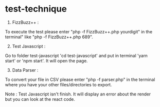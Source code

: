 # test-technique

1. FizzBuzz++ :

To execute the test please enter "php -f FizzBuzz++.php yourdigit" in the terminal" like "php -f FizzBuzz++.php 689".

2. Test Javascript :

Go to folder test-javascript 'cd test-javascript' and put in terminal 'yarn start' or 'npm start'. It will open the page.

3. Data Parser :

To convert your file in CSV please enter "php -f parser.php" in the terminal where you have your other files/directories to export.



Note :
Test Javascript isn't finish. It will display an error about the render but you can look at the react code.
